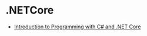 # .NETCore

* [Introduction to Programming with C# and .NET Core](https://driveit.teachable.com/courses/373181)
